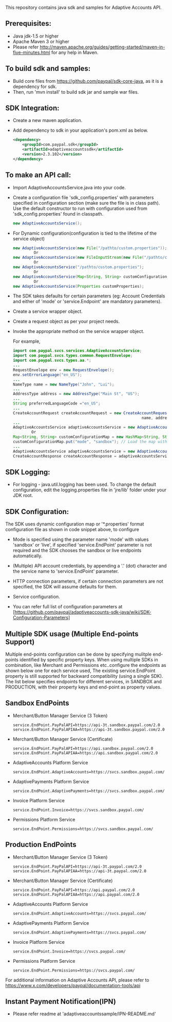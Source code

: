 This repository contains java sdk and samples for Adaptive Accounts API.

Prerequisites:
---------------
*	Java jdk-1.5 or higher
*	Apache Maven 3 or higher
*	Please refer http://maven.apache.org/guides/getting-started/maven-in-five-minutes.html for any help in Maven.

To build sdk and samples:
--------------------------
*	Build core files from https://github.com/paypal/sdk-core-java, as it is a dependency for sdk.
*	Then, run 'mvn install' to build sdk jar and sample war files.

SDK Integration:
----------------
*	Create a new maven application.

*	Add dependency to sdk in your application's pom.xml as below.
		
    ```xml
    <dependency>
        <groupId>com.paypal.sdk</groupId>
        <artifactId>adaptiveaccountssdk</artifactId>
        <version>2.3.102</version>
    </dependency>
    ```

To make an API call:
--------------------		
*	Import AdaptiveAccountsService.java into your code.
		
*	Create a configuration file 'sdk_config.properties' with parameters specified in configuration section (make sure the file is in class path). Use the default constructor to run with configuration used from 'sdk_config.properties' found in classpath.
	```java
	new AdaptiveAccountsService();
	```
*	For Dynamic configuration(configuration is tied to the lifetime of the service object)		
	```java
	new AdaptiveAccountsService(new File("/pathto/custom.properties"));
			 Or
	new AdaptiveAccountsService(new FileInputStream(new File("/pathto/custom.properties")));
			 Or
	new AdaptiveAccountsService("/pathto/custom.properties");
			 Or
	new AdaptiveAccountsService(Map<String, String> customConfigurationMap);
			 Or
	new AdaptiveAccountsService(Properties customProperties);
	```
*	The SDK takes defaults for certain parameters (eg: Account Credentials and either of 'mode' or 'service.Endpoint' are mandatory parameters).
  
*	Create a service wrapper object.

*	Create a request object as per your project needs. 

*	Invoke the appropriate method on the service wrapper object.

    For example,

          
    ```java
    import com.paypal.svcs.services.AdaptiveAccountsService;
    import com.paypal.svcs.types.common.RequestEnvelope;
    import com.paypal.svcs.types.aa.*;
    ...
    RequestEnvelope env = new RequestEnvelope();
    env.setErrorLanguage("en_US");
    ...
    NameType name = new NameType("John", "Lui");
    ...
    AddressType address = new AddressType("Main St", "US");
    ...
    String preferredLanguageCode ="en_US";
    ...
    CreateAccountRequest createAccountRequest = new CreateAccountRequest(requestEnvelope, 
                                                            name, address, preferredLanguageCode);
    ...
    AdaptiveAccountsService adaptiveAccountsService = new AdaptiveAccountsService();
			Or
    Map<String, String> customConfigurationMap = new HashMap<String, String>();
    customConfigurationMap.put("mode", "sandbox"); // Load the map with all mandatory parameters
    ...
    AdaptiveAccountsService adaptiveAccountsService = new AdaptiveAccountsService(Map<String, String> customConfigurationMap);
    CreateAccountResponse createAccountResponse = adaptiveAccountsService.createAccount(createAccountRequest,userName);
    ```

SDK Logging:
------------
*	For logging - java.util.logging has been used. To change the default configuration, edit the logging.properties file in 'jre/lib' folder under your JDK root.		  

		  
SDK Configuration:
------------------
The SDK uses dynamic configuration map or '*.properties' format configuration file as shown in code snippet above, to configure

*	Mode is specified using the parameter name 'mode' with values 'sandbox' or 'live', if specified 'service.EndPoint' parameter is not required and the SDK chooses the sandbox or live endpoints automatically.

*	(Multiple) API account credentials, by appending a '.' (dot) character and the service name to 'service.EndPoint' parameter.

*	HTTP connection parameters, if certain connection parameters are not specified, the SDK will assume defaults for them.

*	Service configuration.

*   You can refer full list of configuration parameters at [https://github.com/paypal/adaptiveaccounts-sdk-java/wiki/SDK-Configuration-Parameters]

Multiple SDK usage (Multiple End-points Support)
------------------------------------------------
Multiple end-points configuration can be done by specifying mulitple end-points identified by specific property keys. 
When using multiple SDKs in combination, like Merchant and Permissions etc..configure the endpoints as shown below 
one for each service used, The existing service.EndPoint property is still supported for backward compatibility (using 
a single SDK). The list below specifies endpoints for different services, in SANDBOX and PRODUCTION, with their 
property keys and end-point as property values.

Sandbox EndPoints
----------------- 
*   Merchant/Button Manager Service (3 Token)  
    ```properties
    service.EndPoint.PayPalAPI=https://api-3t.sandbox.paypal.com/2.0  
    service.EndPoint.PayPalAPIAA=https://api-3t.sandbox.paypal.com/2.0  
    ```

*   Merchant/Button Manager Service (Certificate)  
    ```properties
    service.EndPoint.PayPalAPI=https://api.sandbox.paypal.com/2.0  
    service.EndPoint.PayPalAPIAA=https://api.sandbox.paypal.com/2.0  
    ```

*   AdaptiveAccounts Platform Service  
    ```properties
    service.EndPoint.AdaptiveAccounts=https://svcs.sandbox.paypal.com/  
    ```

*   AdaptivePayments Platform Service  
    ```properties
    service.EndPoint.AdaptivePayments=https://svcs.sandbox.paypal.com/  
    ```

*   Invoice Platform Service  
    ```properties
    service.EndPoint.Invoice=https://svcs.sandbox.paypal.com/  
    ```

*   Permissions Platform Service  
    ```properties
    service.EndPoint.Permissions=https://svcs.sandbox.paypal.com/  
    ```

Production EndPoints
------------------------------  
*   Merchant/Button Manager Service (3 Token)  
    ```properties
    service.EndPoint.PayPalAPI=https://api-3t.paypal.com/2.0  
    service.EndPoint.PayPalAPIAA=https://api-3t.paypal.com/2.0
    ```

*   Merchant/Button Manager Service (Certificate)  
    ```properties
    service.EndPoint.PayPalAPI=https://api.paypal.com/2.0  
    service.EndPoint.PayPalAPIAA=https://api.paypal.com/2.0  
    ```

*   AdaptiveAccounts Platform Service  
    ```properties
    service.EndPoint.AdaptiveAccounts=https://svcs.paypal.com/  
    ```

*   AdaptivePayments Platform Service  
    ```properties
    service.EndPoint.AdaptivePayments=https://svcs.paypal.com/  
    ```

*   Invoice Platform Service  
    ```properties
    service.EndPoint.Invoice=https://svcs.paypal.com/  
    ```

*   Permissions Platform Service  
    ```properties
    service.EndPoint.Permissions=https://svcs.paypal.com/  
    ```

For additional information on Adaptive Accounts API, please refer to https://www.x.com/developers/paypal/documentation-tools/api

Instant Payment Notification(IPN) 
---------------------------------
* Please refer readme at 'adaptiveaccountssample/IPN-README.md'
